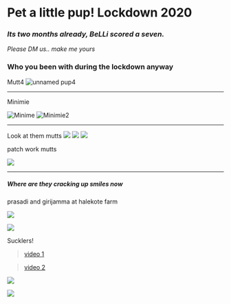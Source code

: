 # Pet a little pup! Lockdown 2020

### *Its two months already, BeLLi scored a seven.*
*Please DM us.. make me yours*



### Who you been with during the lockdown anyway

Mutt4
![unnamed pup4](https://i.imgur.com/cUBddIY.jpg)

---

Minimie

![Minime](https://i.imgur.com/y7wHRtb.jpg) ![Minimie2](https://i.imgur.com/PxQsKem.jpg)

---

Look at them mutts
![](https://i.imgur.com/EgpahjW.jpg)
![](https://i.imgur.com/G4XA73b.jpg)
![](https://i.imgur.com/ZgySbQI.jpg)

 patch work mutts

![](https://i.imgur.com/EZSxSca.jpg)

 
 
---

##### Where are they cracking up smiles now

prasadi and girijamma at halekote farm

![](https://i.imgur.com/qLGj929.jpg)

![](https://i.imgur.com/9XZ8NA1.jpg)


Sucklers!

> [video 1](https://imgur.com/iOENS6I)

> [video 2](https://imgur.com/a/umFNiWn)

![](https://i.imgur.com/IkWfrjZ.jpg)

![](https://i.imgur.com/ALrtlRM.jpg)


